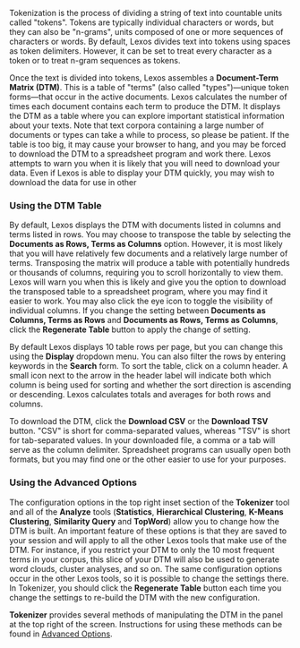 Tokenization is the process of dividing a string of text into countable units called "tokens". Tokens are typically individual characters or words, but they can also be "n-grams", units composed of one or more sequences of characters or words. By default, Lexos divides text into tokens using spaces as token delimiters. However, it can be set to treat every character as a token or to treat n-gram sequences as tokens.

Once the text is divided into tokens, Lexos assembles a **Document-Term Matrix (DTM)**. This is a table of "terms" (also called "types")&mdash;unique token forms&mdash;that occur in the active documents. Lexos calculates the number of times each document contains each term to produce the DTM. It displays the DTM as a table where you can explore important statistical information about your texts. Note that text corpora containing a large number of documents or types can take a while to process, so please be patient. If the table is too big, it may cause your browser to hang, and you may be forced to download the DTM to a spreadsheet program and work there. Lexos attempts to warn you when it is likely that you will need to download your data. Even if Lexos is able to display your DTM quickly, you may wish to download the data for use in other  

### Using the DTM Table
By default, Lexos displays the DTM with documents listed in columns and terms listed in rows. You may choose to transpose the table by selecting the **Documents as Rows, Terms as Columns** option. However, it is most likely that you will have relatively few documents and a relatively large number of terms. Transposing the matrix will produce a table with potentially hundreds or thousands of columns, requiring you to scroll horizontally to view them. Lexos will warn you when this is likely and give you the option to download the transposed table to a spreadsheet program, where you may find it easier to work. You may also click the eye icon to toggle the visibility of individual columns. If you change the setting between **Documents as Columns, Terms as Rows** and **Documents as Rows, Terms as Columns**, click the **Regenerate Table** button to apply the change of setting.

By default Lexos displays 10 table rows per page, but you can change this using the **Display** dropdown menu. You can also filter the rows by entering keywords in the **Search** form. To sort the table, click on a column header. A small icon next to the arrow in the header label will indicate both which column is being used for sorting and whether the sort direction is ascending or descending. Lexos calculates totals and averages for both rows and columns.

To download the DTM, click the **Download CSV** or the **Download TSV** button. "CSV" is short for comma-separated values, whereas "TSV" is short for tab-separated values. In your downloaded file, a comma or a tab will serve as the column delimiter. Spreadsheet programs can usually open both formats, but you may find one or the other easier to use for your purposes.

### Using the Advanced Options
The configuration options in the top right inset section of the **Tokenizer** tool and all of the **Analyze** tools (**Statistics**, **Hierarchical Clustering**, **K-Means Clustering**, **Similarity Query** and **TopWord**) allow you to change how the DTM is built. An important feature of these options is that they are saved to your session and will apply to all the other Lexos tools that make use of the DTM. For instance, if you restrict your DTM to only the 10 most frequent terms in your corpus, this slice of your DTM will also be used to generate word clouds, cluster analyses, and so on. The same configuration options occur in the other Lexos tools, so it is possible to change the settings there. In Tokenizer, you should click the **Regenerate Table** button each time you change the settings to re-build the DTM with the new configuration.

**Tokenizer** provides several methods of manipulating the DTM in the panel at the top right of the screen. Instructions for using these methods can be found in [Advanced Options](advanced-options).


